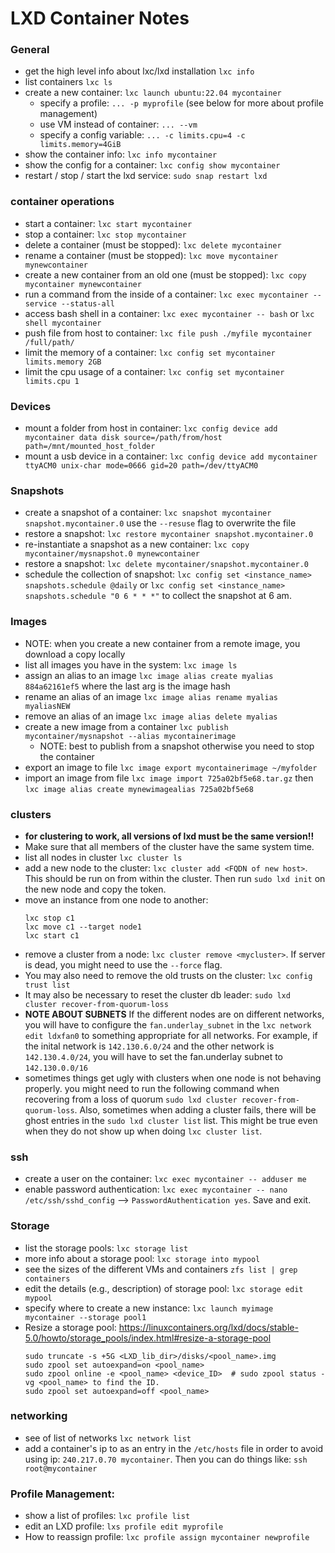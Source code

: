 # LXD Container Notes

### General
- get the high level info about lxc/lxd installation `lxc info`
- list containers `lxc ls`
- create a new container: `lxc launch ubuntu:22.04 mycontainer`
  - specify a profile: `... -p myprofile` (see below for more about profile management)
  - use VM instead of container: `... --vm`
  - specify a config variable: `... -c limits.cpu=4 -c limits.memory=4GiB`
- show the container info: `lxc info mycontainer`
- show the config for a container: `lxc config show mycontainer`
- restart / stop / start the lxd service: `sudo snap restart lxd`

### container operations
- start a container: `lxc start mycontainer`
- stop a container: `lxc stop mycontainer`
- delete a container (must be stopped): `lxc delete mycontainer`
- rename a container (must be stopped): `lxc move mycontainer mynewcontainer`
- create a new container from an old one (must be stopped): `lxc copy mycontainer mynewcontainer`
- run a command from the inside of a container: `lxc exec mycontainer -- service --status-all`
- access bash shell in a container: `lxc exec mycontainer -- bash` or `lxc shell mycontainer`
- push file from host to container: `lxc file push ./myfile mycontainer /full/path/`
- limit the memory of a container: `lxc config set mycontainer limits.memory 2GB`
- limit the cpu usage of a container: `lxc config set mycontainer limits.cpu 1`

### Devices
- mount a folder from host in container: `lxc config device add mycontainer data disk source=/path/from/host path=/mnt/mounted_host_folder`
- mount a usb device in a container: `lxc config device add mycontainer ttyACM0 unix-char mode=0666 gid=20 path=/dev/ttyACM0`

### Snapshots
- create a snapshot of a container: `lxc snapshot mycontainer snapshot.mycontainer.0` use the `--resuse` flag to overwrite the file
- restore a snapshot: `lxc restore mycontainer snapshot.mycontainer.0`
- re-instantiate a snapshot as a new container: `lxc copy mycontainer/mysnapshot.0 mynewcontainer`
- restore a snapshot: `lxc delete mycontainer/snapshot.mycontainer.0`
- schedule the collection of snapshot: `lxc config set <instance_name> snapshots.schedule @daily` or `lxc config set <instance_name> snapshots.schedule "0 6 * * *"` to collect the snapshot at 6 am. 

### Images
- NOTE: when you create a new container from a remote image, you download a copy locally
- list all images you have in the system: `lxc image ls`
- assign an alias to an image `lxc image alias create myalias 884a62161ef5` where the last arg is the image hash
- rename an alias of an image `lxc image alias rename myalias myaliasNEW`
- remove an alias of an image `lxc image alias delete myalias`
- create a new image from a container `lxc publish mycontainer/mysnapshot --alias mycontainerimage`
  - NOTE: best to publish from a snapshot otherwise you need to stop the container
- export an image to file `lxc image export mycontainerimage ~/myfolder`
- import an image from file `lxc image import 725a02bf5e68.tar.gz` then `lxc image alias create mynewimagealias 725a02bf5e68`


### clusters
- **for clustering to work, all versions of lxd must be the same version!!**
- Make sure that all members of the cluster have the same system time.
- list all nodes in cluster `lxc cluster ls`
- add a new node to the cluster: `lxc cluster add <FQDN of new host>`. This should be run on from within the cluster. Then run `sudo lxd init` on the new node and copy the token.
- move an instance from one node to another: 
  ```
  lxc stop c1
  lxc move c1 --target node1
  lxc start c1
  ``` 
- remove a cluster from a node: `lxc cluster remove <mycluster>`. If server is dead, you might need to use the `--force` flag.
- You may also need to remove the old trusts on the cluster: `lxc config trust list`
- It may also be necessary to reset the cluster db leader:  `sudo lxd cluster recover-from-quorum-loss`
- **NOTE ABOUT SUBNETS** If the different nodes are on different networks, you will have to configure the `fan.underlay_subnet` in the `lxc network edit ldxfan0` to something appropriate for all networks. For example, if the inital network is `142.130.6.0/24` and the other network is `142.130.4.0/24`, you will have to set the fan.underlay subnet to `142.130.0.0/16`
- sometimes things get ugly with clusters when one node is not behaving properly. you  might need to run the following command when recovering from a loss of quorum `sudo lxd cluster recover-from-quorum-loss`. Also, sometimes when adding a cluster fails, there will be ghost entries in the `sudo lxd cluster list` list. This might be true even when they do not show up when doing `lxc cluster list`. 

### ssh
- create a user on the container: `lxc exec mycontainer -- adduser me`
- enable password authentication: `lxc exec mycontainer -- nano /etc/ssh/sshd_config` --> `PasswordAuthentication yes`. Save and exit.

### Storage
- list the storage pools: `lxc storage list`
- more info about a storage pool: `lxc storage into mypool`
- see the sizes of the different VMs and containers `zfs list | grep containers`
- edit the details (e.g., description) of storage pool: `lxc storage edit mypool`
- specify where to create a new instance: `lxc launch myimage mycontainer --storage pool1`
- Resize a storage pool: https://linuxcontainers.org/lxd/docs/stable-5.0/howto/storage_pools/index.html#resize-a-storage-pool
  ```
  sudo truncate -s +5G <LXD_lib_dir>/disks/<pool_name>.img
  sudo zpool set autoexpand=on <pool_name>
  sudo zpool online -e <pool_name> <device_ID>  # sudo zpool status -vg <pool_name> to find the ID.
  sudo zpool set autoexpand=off <pool_name>
  ```

### networking
- see of list of networks `lxc network list`
- add a container's ip to as an entry in the `/etc/hosts` file in order to avoid using ip: `240.217.0.70 mycontainer`. Then you can do things like: `ssh root@mycontainer`


### Profile Management:
- show a list of profiles: `lxc profile list`
- edit an LXD profile: `lxs profile edit myprofile`
- How to reassign profile: `lxc profile assign mycontainer newprofile`
